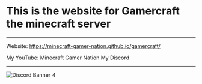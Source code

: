 # This is the website for Gamercraft the minecraft server
_____________________________________________________________________________________________________
 Website: https://minecraft-gamer-nation.github.io/gamercraft/

My YouTube: Minecraft Gamer Nation
My Discord
_________________________________________________________________________________________________________________________________________________________________________________________________________________________________
![Discord Banner 4](https://discordapp.com/api/guilds/1180945575605182685/widget.png?style=banner4)
